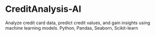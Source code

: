 # CreditAnalysis-AI
Analyze credit card data, predict credit values, and gain insights using machine learning models. Python, Pandas, Seaborn, Scikit-learn
